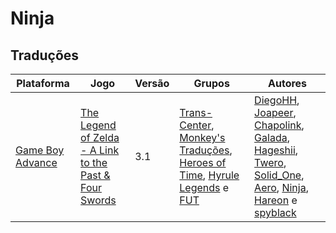 # Ninja

## Traduções

| Plataforma | Jogo | Versão | Grupos | Autores |
| ----------- | ----------- | ----------- | ----------- | ----------- |
| [Game Boy Advance](../../traducoes/game-boy-advance/) | [The Legend of Zelda - A Link to the Past &amp; Four Swords](../../traducoes/game-boy-advance/the-legend-of-zelda-a-link-to-the-past-four-swords_diegohh-et-al/) | 3.1 | [Trans\-Center](../../grupos/trans-center/), [Monkey's Traduções](../../grupos/monkeys-traducoes/), [Heroes of Time](../../grupos/heroes-of-time/), [Hyrule Legends](../../grupos/hyrule-legends/) e [FUT](../../grupos/fut/) | [DiegoHH](../../autores/diegohh/), [Joapeer](../../autores/joapeer/), [Chapolink](../../autores/chapolink/), [Galada](../../autores/galada/), [Hageshii](../../autores/hageshii/), [Twero](../../autores/twero/), [Solid\_One](../../autores/solid_one/), [Aero](../../autores/aero/), [Ninja](../../autores/ninja/), [Hareon](../../autores/hareon/) e [spyblack](../../autores/spyblack/) |